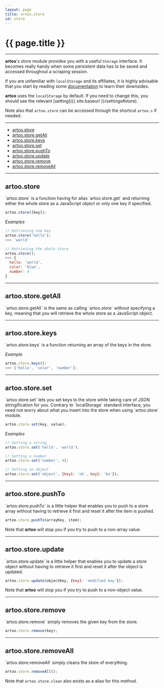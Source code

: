 ```yaml
---
layout: page
title: artoo.store
id: store
---
```


# {{ page.title }}

---

**artoo**'s store module provides you with a useful `Storage` interface. It becomes really handy when some persistent data has to be saved and accessed throughout a scraping session.

If you are unfamiliar with `localStorage` and its affiliates, it is highly advisable that you start by reading some [documentation](https://developer.mozilla.org/en-US/docs/Web/Guide/API/DOM/Storage) to learn their downsides.

**artoo** uses the `localStorage` by default. If you need to change this, you should see the relevant [setting]({{ site.baseurl }}/settings#store).

Note also that `artoo.store` can be accessed through the shortcut `artoo.s` if needed.

---

* [artoo.store](#store)
* [artoo.store.getAll](#get-all)
* [artoo.store.keys](#keys)
* [artoo.store.set](#set)
* [artoo.store.pushTo](#push)
* [artoo.store.update](#update)
* [artoo.store.remove](#remove)
* [artoo.store.removeAll](#remove-all)

---

<h2 id="store">artoo.store</h2>
`artoo.store` is a function having for alias `artoo.store.get` and returning either the whole store as a JavaScript object or only one key if specified.

```js
artoo.store([key]);
```

*Examples*

```js
// Retrieving one key
artoo.store('hello');
>>> 'world'

// Retrieving the whole store
artoo.store();
>>> {
  hello: 'world',
  color: 'blue',
  number: 4
}
```

---

<h2 id="get-all">artoo.store.getAll</h2>
`artoo.store.getAll` is the same as calling `artoo.store` without specifying a key, meaning that you will retrieve the whole store as a JavaScript object.

---

<h2 id="keys">artoo.store.keys</h2>
`artoo.store.keys` is a function returning an array of the keys in the store.

*Example*

```js
artoo.store.keys();
>>> ['hello', 'color', 'number'];
```

---

<h2 id="set">artoo.store.set</h2>
`artoo.store.set` lets you set keys to the store while taking care of JSON stringification for you. Contrary to `localStorage` standard interface, you need not worry about what you insert into the store when using `artoo.store` module.

```js
artoo.store.set(key, value);
```

*Examples*

```js
// Setting a string
artoo.store.set('hello', 'world');

// Setting a number
artoo.store.set('number', 4);

// Setting an object
artoo.store.set('object', {key1: 'ok', key2: 'ko'});
```

---

<h2 id="push">artoo.store.pushTo</h2>
`artoo.store.pushTo` is a little helper that enables you to push to a store array without having to retrieve it first and reset it after the item is pushed.

```js
artoo.store.pushTo(arrayKey, item);
```

Note that **artoo** will stop you if you try to push to a non-array value.

---

<h2 id="update">artoo.store.update</h2>
`artoo.store.update` is a little helper that enables you to update a store object without having to retrieve it first and reset it after the object is updated.

```js
artoo.store.update(objectKey, {key1: 'modified key'});
```


Note that **artoo** will stop you if you try to push to a non-object value.

---

<h2 id="remove">artoo.store.remove</h2>
`artoo.store.remove` simply removes the given key from the store.

```js
artoo.store.remove(key);
```

---

<h2 id="remove-all">artoo.store.removeAll</h2>
`artoo.store.removeAll` simply cleans the store of everything.

```js
artoo.store.removeAll();
```

Note that `artoo.store.clean` also exists as a alias for this method.
